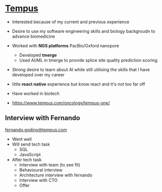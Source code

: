 # [Tempus](https://www.tempus.com/)
- Interested because of my current and previous experience
- Desire to use my software engineering skills and biology backgroudn to advance biomedicine
 - Worked with **NGS platforms** PacBio/Oxford nanopore
	- Developed **tmerge**
	- Used AI/ML in tmerge to provide splice site quality prediction scoring
- Strong desire to learn about AI while still utilising the skills that I have developed over my career
- little **react native** experience but know react and it's not too far off
- Have worked in biotech

- https://www.tempus.com/oncology/tempus-one/

## Interview with Fernando
[fernando.godino@tempus.com](fernando.godino@tempus.com)

- Went well
- Will send tech task
	- SQL
	- JavaScript
- After tech task
	- Interview with team (to see fit)
	- Behavioural interview
	- Architecture interview with fernando
	- Interview with CTO
	- Offer

